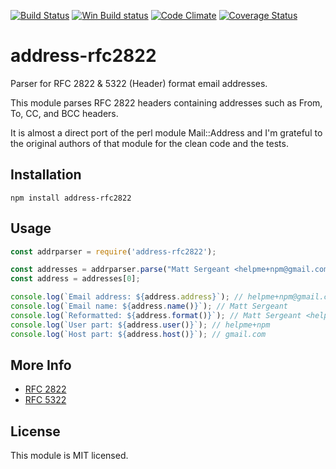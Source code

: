 [![Build Status][ci-img]][ci-url]
[![Win Build status][ci-win-img]][ci-win-url]
[![Code Climate][clim-img]][clim-url]
[![Coverage Status][cov-img]][cov-url]


address-rfc2822
==================

Parser for RFC 2822 & 5322 (Header) format email addresses.

This module parses RFC 2822 headers containing addresses such as From, To, CC, and BCC headers.

It is almost a direct port of the perl module Mail::Address and I'm grateful to the original authors of that module for the clean code and the tests.

Installation
------------

`npm install address-rfc2822`

Usage
-----

```js
const addrparser = require('address-rfc2822');

const addresses = addrparser.parse("Matt Sergeant <helpme+npm@gmail.com>");
const address = addresses[0];

console.log(`Email address: ${address.address}`); // helpme+npm@gmail.com
console.log(`Email name: ${address.name()}`); // Matt Sergeant
console.log(`Reformatted: ${address.format()}`); // Matt Sergeant <helpme+npm@gmail.com>
console.log(`User part: ${address.user()}`); // helpme+npm
console.log(`Host part: ${address.host()}`); // gmail.com

```


More Info
-------
- [RFC 2822](https://tools.ietf.org/html/rfc2822)
- [RFC 5322](https://tools.ietf.org/html/rfc5322)


License
-------

This module is MIT licensed.



[ci-img]: https://github.com/haraka/node-address-rfc2822/workflows/Unix%20Tests/badge.svg
[ci-url]: https://github.com/haraka/node-address-rfc2822/actions?query=workflow%3A%22Unix+Tests%22
[ci-win-img]: https://github.com/haraka/node-address-rfc2822/workflows/Tests%20-%20Windows/badge.svg
[ci-win-url]: https://github.com/haraka/node-address-rfc2822/actions?query=workflow%3A%22Tests+-+Windows%22
[cov-img]: https://codecov.io/github/haraka/node-address-rfc2822/coverage.svg
[cov-url]: https://codecov.io/github/haraka/node-address-rfc2822?branch=master
[clim-img]: https://codeclimate.com/github/haraka/haraka-plugin-template/badges/gpa.svg
[clim-url]: https://codeclimate.com/github/haraka/haraka-plugin-template
